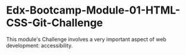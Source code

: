 # Edx-Bootcamp-Module-01-HTML-CSS-Git-Challenge
This module's Challenge involves a very important aspect of web development: accessibility.
